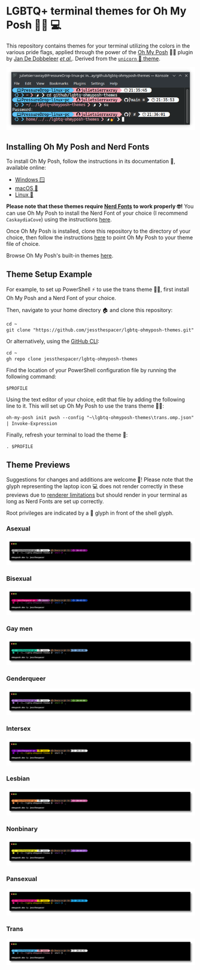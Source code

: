 # LGBTQ+ terminal themes for Oh My Posh 🏳️‍🌈 💻

This repository contains themes for your terminal utilizing the colors in the various pride flags, applied through the power of the [Oh My Posh](https://ohmyposh.dev/) 👩‍💻 plugin by [Jan De Dobbeleer](https://github.com/sponsors/JanDeDobbeleer) [*et al.*](https://ohmyposh.dev/docs/contributors). Derived from the [`unicorn` 🦄 theme](https://github.com/JanDeDobbeleer/oh-my-posh/blob/main/themes/unicorn.omp.json).

![Trans console theme](https://raw.githubusercontent.com/jessthespacer/lgbtq-ohmyposh-themes/main/sample-images/sample-session.png)

## Installing Oh My Posh and Nerd Fonts

To install Oh My Posh, follow the instructions in its documentation 📝, available online:

- [Windows 🪟](https://ohmyposh.dev/docs/installation/windows)
- [macOS 🍏](https://ohmyposh.dev/docs/installation/macos)
- [Linux 🐧](https://ohmyposh.dev/docs/installation/linux)

**Please note that these themes require [Nerd Fonts](https://www.nerdfonts.com/) to work properly 🤓!** You can use Oh My Posh to install the Nerd Font of your choice (I recommend `CaskaydiaCove`) using the instructions [here](https://ohmyposh.dev/docs/installation/fonts).

Once Oh My Posh is installed, clone this repository to the directory of your choice, then follow the instructions [here](https://ohmyposh.dev/docs/installation/customize) to point Oh My Posh to your theme file of choice.

Browse Oh My Posh's built-in themes [here](https://ohmyposh.dev/docs/themes).

## Theme Setup Example

For example, to set up PowerShell ⚡ to use the trans theme 🏳️‍⚧️, first install Oh My Posh and a Nerd Font of your choice.

Then, navigate to your home directory 🏠 and clone this repository:

```pwsh
cd ~
git clone "https://github.com/jessthespacer/lgbtq-ohmyposh-themes.git"
```

Or alternatively, using the [GitHub CLI](https://cli.github.com/):

```pwsh
cd ~
gh repo clone jessthespacer/lgbtq-ohmyposh-themes
```

Find the location of your PowerShell configuration file by running the following command:

```pwsh
$PROFILE
```

Using the text editor of your choice, edit that file by adding the following line to it. This will set up Oh My Posh to use the trans theme 🏳️‍⚧️:

```pwsh
oh-my-posh init pwsh --config "~\lgbtq-ohmyposh-themes\trans.omp.json" | Invoke-Expression
```

Finally, refresh your terminal to load the theme 🎉:

```pwsh
. $PROFILE
```

## Theme Previews

Suggestions for changes and additions are welcome 💃! Please note that the glyph representing the laptop icon 💻 does not render correctly in these previews due to [renderer limitations](https://ohmyposh.dev/docs/share) but should render in your terminal as long as Nerd Fonts are set up correctly.

Root privileges are indicated by a 💅 glyph in front of the shell glyph.

### Asexual

![Asexual console theme](https://raw.githubusercontent.com/jessthespacer/lgbtq-ohmyposh-themes/main/sample-images/asexual.png)

### Bisexual

![Bisexual console theme](https://raw.githubusercontent.com/jessthespacer/lgbtq-ohmyposh-themes/main/sample-images/bisexual.png)

### Gay men

![Gay men console theme](https://raw.githubusercontent.com/jessthespacer/lgbtq-ohmyposh-themes/main/sample-images/gay.png)

### Genderqueer

![Genderqueer console theme](https://raw.githubusercontent.com/jessthespacer/lgbtq-ohmyposh-themes/main/sample-images/genderqueer.png)

### Intersex

![Intersex console theme](https://raw.githubusercontent.com/jessthespacer/lgbtq-ohmyposh-themes/main/sample-images/intersex.png)

### Lesbian

![Lesbian console theme](https://raw.githubusercontent.com/jessthespacer/lgbtq-ohmyposh-themes/main/sample-images/lesbian.png)

### Nonbinary

![Nonbinary console theme](https://raw.githubusercontent.com/jessthespacer/lgbtq-ohmyposh-themes/main/sample-images/nonbinary.png)

### Pansexual

![Pansexual console theme](https://raw.githubusercontent.com/jessthespacer/lgbtq-ohmyposh-themes/main/sample-images/pansexual.png)

### Trans

![Trans console theme](https://raw.githubusercontent.com/jessthespacer/lgbtq-ohmyposh-themes/main/sample-images/trans.png)